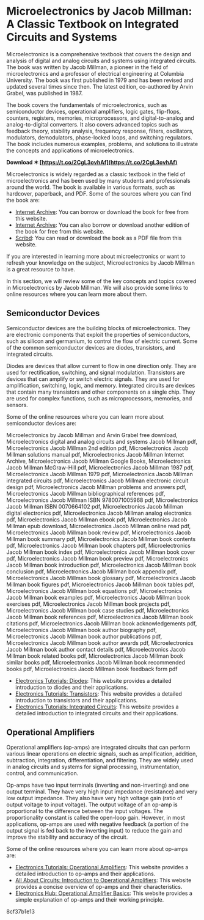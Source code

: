 # Microelectronics by Jacob Millman: A Classic Textbook on Integrated Circuits and Systems
 
Microelectronics is a comprehensive textbook that covers the design and analysis of digital and analog circuits and systems using integrated circuits. The book was written by Jacob Millman, a pioneer in the field of microelectronics and a professor of electrical engineering at Columbia University. The book was first published in 1979 and has been revised and updated several times since then. The latest edition, co-authored by Arvin Grabel, was published in 1987.
 
The book covers the fundamentals of microelectronics, such as semiconductor devices, operational amplifiers, logic gates, flip-flops, counters, registers, memories, microprocessors, and digital-to-analog and analog-to-digital converters. It also covers advanced topics such as feedback theory, stability analysis, frequency response, filters, oscillators, modulators, demodulators, phase-locked loops, and switching regulators. The book includes numerous examples, problems, and solutions to illustrate the concepts and applications of microelectronics.
 
**Download ✶ [https://t.co/2CgL3ovhAf](https://t.co/2CgL3ovhAf)**


 
Microelectronics is widely regarded as a classic textbook in the field of microelectronics and has been used by many students and professionals around the world. The book is available in various formats, such as hardcover, paperback, and PDF. Some of the sources where you can find the book are:
 
- [Internet Archive](https://archive.org/details/microelectronics00mill): You can borrow or download the book for free from this website.
- [Internet Archive](https://archive.org/details/microelectronics0000mill): You can also borrow or download another edition of the book for free from this website.
- [Scribd](https://www.scribd.com/document/327279012/214434811-Jacob-Millman-Micro-Electronics-pdf): You can read or download the book as a PDF file from this website.

If you are interested in learning more about microelectronics or want to refresh your knowledge on the subject, Microelectronics by Jacob Millman is a great resource to have.

In this section, we will review some of the key concepts and topics covered in Microelectronics by Jacob Millman. We will also provide some links to online resources where you can learn more about them.
 
## Semiconductor Devices
 
Semiconductor devices are the building blocks of microelectronics. They are electronic components that exploit the properties of semiconductors, such as silicon and germanium, to control the flow of electric current. Some of the common semiconductor devices are diodes, transistors, and integrated circuits.
 
Diodes are devices that allow current to flow in one direction only. They are used for rectification, switching, and signal modulation. Transistors are devices that can amplify or switch electric signals. They are used for amplification, switching, logic, and memory. Integrated circuits are devices that contain many transistors and other components on a single chip. They are used for complex functions, such as microprocessors, memories, and sensors.
 
Some of the online resources where you can learn more about semiconductor devices are:
 
Microelectronics by Jacob Millman and Arvin Grabel free download,  Microelectronics digital and analog circuits and systems Jacob Millman pdf,  Microelectronics Jacob Millman 2nd edition pdf,  Microelectronics Jacob Millman solutions manual pdf,  Microelectronics Jacob Millman Internet Archive,  Microelectronics Jacob Millman Google Books,  Microelectronics Jacob Millman McGraw-Hill pdf,  Microelectronics Jacob Millman 1987 pdf,  Microelectronics Jacob Millman 1979 pdf,  Microelectronics Jacob Millman integrated circuits pdf,  Microelectronics Jacob Millman electronic circuit design pdf,  Microelectronics Jacob Millman problems and answers pdf,  Microelectronics Jacob Millman bibliographical references pdf,  Microelectronics Jacob Millman ISBN 9780071005968 pdf,  Microelectronics Jacob Millman ISBN 0070664102 pdf,  Microelectronics Jacob Millman digital electronics pdf,  Microelectronics Jacob Millman analog electronics pdf,  Microelectronics Jacob Millman ebook pdf,  Microelectronics Jacob Millman epub download,  Microelectronics Jacob Millman online read pdf,  Microelectronics Jacob Millman book review pdf,  Microelectronics Jacob Millman book summary pdf,  Microelectronics Jacob Millman book contents pdf,  Microelectronics Jacob Millman book chapters pdf,  Microelectronics Jacob Millman book index pdf,  Microelectronics Jacob Millman book cover pdf,  Microelectronics Jacob Millman book preview pdf,  Microelectronics Jacob Millman book introduction pdf,  Microelectronics Jacob Millman book conclusion pdf,  Microelectronics Jacob Millman book appendix pdf,  Microelectronics Jacob Millman book glossary pdf,  Microelectronics Jacob Millman book figures pdf,  Microelectronics Jacob Millman book tables pdf,  Microelectronics Jacob Millman book equations pdf,  Microelectronics Jacob Millman book examples pdf,  Microelectronics Jacob Millman book exercises pdf,  Microelectronics Jacob Millman book projects pdf,  Microelectronics Jacob Millman book case studies pdf,  Microelectronics Jacob Millman book references pdf,  Microelectronics Jacob Millman book citations pdf,  Microelectronics Jacob Millman book acknowledgements pdf,  Microelectronics Jacob Millman book author biography pdf,  Microelectronics Jacob Millman book author publications pdf,  Microelectronics Jacob Millman book author awards pdf,  Microelectronics Jacob Millman book author contact details pdf,  Microelectronics Jacob Millman book related books pdf,  Microelectronics Jacob Millman book similar books pdf,  Microelectronics Jacob Millman book recommended books pdf,  Microelectronics Jacob Millman book feedback form pdf

- [Electronics Tutorials: Diodes](https://www.electronics-tutorials.ws/diode/diode_1.html): This website provides a detailed introduction to diodes and their applications.
- [Electronics Tutorials: Transistors](https://www.electronics-tutorials.ws/transistor/tran_1.html): This website provides a detailed introduction to transistors and their applications.
- [Electronics Tutorials: Integrated Circuits](https://www.electronics-tutorials.ws/integrated-circuit/integrated-circuit.html): This website provides a detailed introduction to integrated circuits and their applications.

## Operational Amplifiers
 
Operational amplifiers (op-amps) are integrated circuits that can perform various linear operations on electric signals, such as amplification, addition, subtraction, integration, differentiation, and filtering. They are widely used in analog circuits and systems for signal processing, instrumentation, control, and communication.
 
Op-amps have two input terminals (inverting and non-inverting) and one output terminal. They have very high input impedance (resistance) and very low output impedance. They also have very high voltage gain (ratio of output voltage to input voltage). The output voltage of an op-amp is proportional to the difference between the input voltages. The proportionality constant is called the open-loop gain. However, in most applications, op-amps are used with negative feedback (a portion of the output signal is fed back to the inverting input) to reduce the gain and improve the stability and accuracy of the circuit.
 
Some of the online resources where you can learn more about op-amps are:

- [Electronics Tutorials: Operational Amplifiers](https://www.electronics-tutorials.ws/opamp/opamp_1.html): This website provides a detailed introduction to op-amps and their applications.
- [All About Circuits: Introduction to Operational Amplifiers](https://www.allaboutcircuits.com/textbook/semiconductors/chpt-8/introduction-operational-amplifiers/): This website provides a concise overview of op-amps and their characteristics.
- [Electronics Hub: Operational Amplifier Basics](https://www.electronicshub.org/operational-amplifier-basics/): This website provides a simple explanation of op-amps and their working principle.

 8cf37b1e13
 

